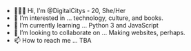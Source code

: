- 👩🏻‍🦰 Hi, I’m @DigitalCitys - 20, She/Her
- 🧋 I’m interested in ... technology, culture, and books.
- 🌱 I’m currently learning ... Python 3 and JavaScript
- 💞️ I’m looking to collaborate on ... Making websites, perhaps.
- 📫 How to reach me ... TBA

<!---
DigitalCitys/DigitalCitys is a ✨ special ✨ repository because its `README.md` (this file) appears on your GitHub profile.
You can click the Preview link to take a look at your changes.
--->
